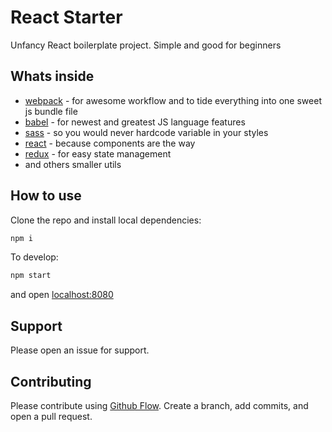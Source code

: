 # React Starter

 Unfancy React boilerplate project. Simple and good for beginners
  
## Whats inside

- [webpack](https://webpack.js.org/) - for awesome workflow and to tide everything into one sweet js bundle file
- [babel](https://babeljs.io/) - for newest and greatest JS language features
- [sass](http://sass-lang.com/) - so you would never hardcode variable in your styles
- [react](https://reactjs.org/) - because components are the way 
- [redux](http://redux.js.org/) - for easy state management
- and others smaller utils

## How to use

Clone the repo and install local dependencies:
```sh
npm i
```

To develop:
```sh
npm start
```
and open [localhost:8080](http://localhost:8080/)

## Support

Please open an issue for support.

## Contributing

Please contribute using [Github Flow](https://guides.github.com/introduction/flow/). Create a branch, add commits, and open a pull request.